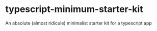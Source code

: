 # typescript-minimum-starter-kit
An absolute (almost ridicule) minimalist starter kit for a typescript app
